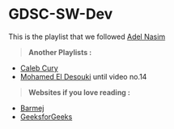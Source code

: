 # GDSC-SW-Dev

This is the playlist that we followed [Adel Nasim](https://www.youtube.com/playlist?list=PLCInYL3l2AajFAiw4s1U4QbGszcQ-rAb3)

> **Another Playlists :**
  - [Caleb Cury](https://youtube.com/playlist?list=PL_c9BZzLwBRJVJsIfe97ey45V4LP_HXiG)
  - [Mohamed El Desouki](https://www.youtube.com/playlist?list=PL1DUmTEdeA6IUD9Gt5rZlQfbZyAWXd-oD) until video no.14

> **Websites if you love reading :**
  - [Barmej](https://app.barmej.com/%D8%AA%D8%B9%D9%84%D9%85-%D8%A7%D9%84%D8%A8%D8%B1%D9%85%D8%AC%D8%A9-%D8%A8%D9%84%D8%BA%D8%A9-Cpp)
  - [GeeksforGeeks](https://www.geeksforgeeks.org/c-plus-plus/?ref=shm)
